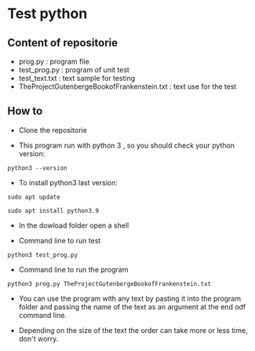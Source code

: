 # Test python 

##  Content of repositorie

* prog.py : program file
* test_prog.py : program of unit test
* test_text.txt : text sample for testing
* TheProjectGutenbergeBookofFrankenstein.txt : text use for the test

## How to 

* Clone the repositorie

* This program run with python 3 , so you should check your python version:

 `python3 --version`

* To install python3 last version:

```
sudo apt update

sudo apt install python3.9

```
* In the dowload folder open a shell

* Command line to run test 

`python3 test_prog.py`

* Command line to run the program

`python3 prog.py TheProjectGutenbergeBookofFrankenstein.txt`

* You can use the program with any text by pasting it into the program folder and passing the name of the text as an argument at the end odf command line.

* Depending on the size of the text the order can take more or less time, don't worry.